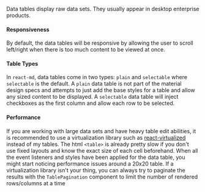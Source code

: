 Data tables display raw data sets. They usually appear in desktop enterprise
products.

#### Responsiveness

By default, the data tables will be responsive by allowing the user to scroll
left/right when there is too much content to be viewed at once.

#### Table Types

In `react-md`, data tables come in two types: `plain` and `selectable` where
`selectable` is the default. A `plain` data table is not part of the material
design specs and attempts to just add the base styles for a table and allow any
sized content to be displayed. A `selectable` data table will inject checkboxes
as the first column and allow each row to be selected.

#### Performance

If you are working with large data sets and have heavy table edit abilities, it
is recommended to use a virtualization library such as
[react-virtualized](https://github.com/bvaughn/react-virtualized) instead of my
tables. The html `<table>` is already pretty slow if you don't use fixed layouts
and know the exact size of each cell beforehand. When all the event listeners
and styles have been applied for the data table, you might start noticing
performance issues around a 20x20 table. If a virtualization library isn't your
thing, you can always try to paginate the results with the `TablePagination`
component to limit the number of rendered rows/columns at a time
